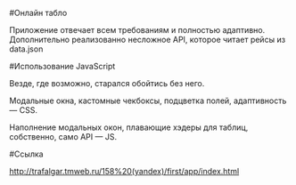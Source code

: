 #Онлайн табло

Приложение отвечает всем требованиям и полностью адаптивно. Дополнительно реализованно несложное API, которое читает рейсы из data.json

#Использование JavaScript

Везде, где возможно, старался обойтись без него.

Модальные окна, кастомные чекбоксы, подцветка полей, адаптивность — CSS.

Наполнение модальных окон, плавающие хэдеры для таблиц, собственно, само API — JS.

#Ссылка

http://trafalgar.tmweb.ru/158%20(yandex)/first/app/index.html
